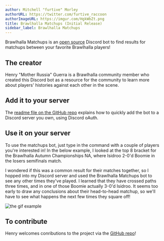 ```yaml
---
author: Mitchell "furtive" Morley
authorURL: https://twitter.com/furtive_raccoon
authorImageURL: https://imgur.com/HgkWbZt.png
title: Brawlhalla Matchups (Initial Release)
sidebar_label: Brawlhalla Matchups
---
```


Brawlhalla Matchups is an <a href="https://github.com/henryaguerra/brawlhalla-matchups-bot" target="_blank">open
 source</a> Discord bot to find results for matchups between your favorite Brawlhalla players!
<!--truncate-->

## The creator

Henry "Mother Russia" Guerra is a Brawlhalla community member who created this Discord bot as
 a resource for the community to learn more about players' histories against each other
 in the scene.

## Add it to your server

The <a href="https://github.com/henryaguerra/brawlhalla-matchups-bot/blob/master/README.md"
 target="_blank">readme file on the GitHub repo</a> explains how to quickly add the bot
 to a Discord server you own, using Discord oAuth.

## Use it on your server

To use the matchups bot, just type in the command with a couple of players you're interested in!
In the below example, I looked at the top 8 bracket for the Brawlhalla Autumn Championships NA,
 where Isidroo 2-0'd Boomie in the losers semifinals match.

I wondered if this was a common result for their matches together, so I hopped into my Discord server
 and used the Brawlhalla Matchups bot to see any other times they've played.
I learned that they have crossed paths three times, and in one of those Boomie actually 3-0'd Isidroo.
It seems too early to
 draw any conclusions about their head-to-head matchup,
 so we'll have to see what happens the next few times they square off!

![the gif example](https://imgur.com/LqEg3Vh.gif)

## To contribute

Henry welcomes conributions to the project via the
 <a href="https://github.com/henryaguerra/brawlhalla-matchups-bot" target="_blank">
 GitHub repo</a>!